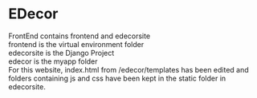 # EDecor
FrontEnd contains frontend and edecorsite <br>
frontend is the virtual environment folder<br>
edecorsite is the Django Project<br>
edecor is the myapp folder <br>
For this website, index.html from /edecor/templates has been edited and folders containing js and css have been kept in the static folder in edecorsite.
